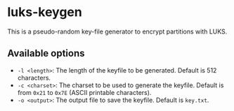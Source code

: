# luks-keygen

This is a pseudo-random key-file generator to encrypt partitions with LUKS.

## Available options

- `-l <length>`: The length of the keyfile to be generated. Default is 512 characters.
- `-c <charset>`: The charset to be used to generate the keyfile. Default is from `0x21` to `0x7E` (ASCII printable characters).
- `-o <output>`: The output file to save the keyfile. Default is `key.txt`.
